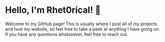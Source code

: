 # Hello, I'm Rhet0rical! 👋
Welcome to my GitHub page! This is usually where I post all of my projects and host my website, so feel free to take a peek at anything I have going on. If you have any questions whatsoever, feel free to reach out.
